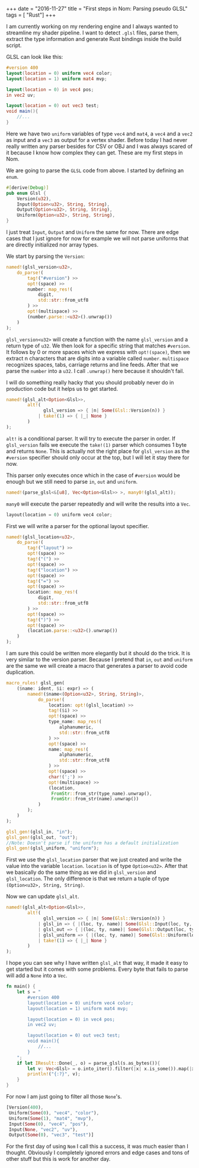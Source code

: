 +++
date        = "2016-11-27"
title       = "First steps in Nom: Parsing pseudo GLSL"
tags        = [ "Rust"]
+++

I am currently working on my rendering engine and I always wanted to streamline my shader pipeline. I want to detect `.glsl` files, parse them, extract the type information and generate Rust bindings inside the build script.

GLSL can look like this:

~~~GLSL
#version 400
layout(location = 0) uniform vec4 color;
layout(location = 1) uniform mat4 mvp;

layout(location = 0) in vec4 pos;
in vec2 uv;

layout(location = 0) out vec3 test;
void main(){
    //...
}
~~~

Here we have two `uniform` variables of type `vec4` and `mat4`, a `vec4` and a `vec2` as input and a `vec3` as output for a vertex shader.
Before today I had never really written any parser besides for CSV or OBJ and I was always scared of it because I know how complex they can get.
These are my first steps in Nom.

We are going to parse the `GLSL` code from above.
I started by defining an `enum`.
~~~Rust
#[derive(Debug)]
pub enum Glsl {
    Version(u32),
    Input(Option<u32>, String, String),
    Output(Option<u32>, String, String),
    Uniform(Option<u32>, String, String),
}
~~~

I just treat `Input`, `Output` and `Uniform` the same for now. There are edge cases that I just ignore for now for example we will not parse uniforms that are directly initialized nor array types.

We start by parsing the `Version`:
~~~Rust
named!(glsl_version<u32>,
    do_parse!(
        tag!("#version") >>
        opt!(space) >>
        number: map_res!(
            digit,
            std::str::from_utf8
        ) >>
        opt!(multispace) >>
        (number.parse::<u32>().unwrap())
    )
);
~~~

`glsl_version<u32>` will create a function with the name `glsl_version` and a return type of `u32`. We then look for a specific string that matches `#version`. It follows by 0 or more spaces which we express with `opt!(space)`, then we extract n characters that are digits into a variable called `number`. `multispace` recognizes spaces, tabs, carriage returns and line feeds. After that we parse the `number` into a `u32`. I call `.unwrap()` here because it shouldn't fail.

I will do something really hacky that you should probably never do in production code but it helps us to get started.
~~~Rust
named!(glsl_alt<Option<Glsl>>,
        alt!(
              glsl_version => { |n| Some(Glsl::Version(n)) }
            | take!(1) => { |_| None }
        )
);
~~~
`alt!` is a conditional parser. It will try to execute the parser in order. If `glsl_version` fails we execute the `take!(1)` parser which consumes 1 byte and returns `None`. This is actually not the right place for `glsl_version` as the `#version` specifier should only occur at the top, but I will let it stay there for now.

This parser only executes once which in the case of `#version` would be enough but we still need to parse `in`, `out` and `uniform`.
~~~Rust  
named!(parse_glsl<&[u8], Vec<Option<Glsl>> >, many0!(glsl_alt));
~~~
`many0` will execute the parser repeatedly and will write the results into a `Vec`.
~~~Rust
layout(location = 0) uniform vec4 color;
~~~
First we will write a parser for the optional layout specifier.
~~~Rust
named!(glsl_location<u32>,
    do_parse!(
        tag!("layout") >>
        opt!(space) >>
        tag!("(") >>
        opt!(space) >>
        tag!("location") >>
        opt!(space) >>
        tag!("=") >>
        opt!(space) >>
        location: map_res!(
            digit,
            std::str::from_utf8
        ) >>
        opt!(space) >>
        tag!(")") >>
        opt!(space) >>
        (location.parse::<u32>().unwrap())
    )
);
~~~
I am sure this could be written more elegantly but it should do the trick. It is very similar to the version parser. Because I pretend that `in`, `out` and `uniform` are the same we will create a macro that generates a parser to avoid code duplication.
~~~Rust
macro_rules! glsl_gen(
    ($name: ident, $i: expr) => (
        named!($name<(Option<u32>, String, String)>,
            do_parse!(
                location: opt!(glsl_location) >>
                tag!($i) >>
                opt!(space) >>
                type_name: map_res!(
                    alphanumeric,
                    std::str::from_utf8
                ) >>
                opt!(space) >>
                name: map_res!(
                    alphanumeric,
                    std::str::from_utf8
                ) >>
                opt!(space) >>
                char!(';') >>
                opt!(multispace) >>
                (location,
                 FromStr::from_str(type_name).unwrap(),
                 FromStr::from_str(name).unwrap())
            )
        );
    )
);

glsl_gen!(glsl_in, "in");
glsl_gen!(glsl_out, "out");
//Note: Doesn't parse if the uniform has a default initialization
glsl_gen!(glsl_uniform, "uniform");
~~~
First we use the `glsl_location` parser that we just created and write the value into the variable `location`. `location` is of type `Option<u32>`. After that we basically do the same thing as we did in `glsl_version` and `glsl_location`. The only difference is that we return a tuple of type `(Option<u32>, String, String)`.

Now we can update `glsl_alt`.
~~~Rust
named!(glsl_alt<Option<Glsl>>,
        alt!(
              glsl_version => { |n| Some(Glsl::Version(n)) }
            | glsl_in => { |(loc, ty, name)| Some(Glsl::Input(loc, ty, name)) }
            | glsl_out => { |(loc, ty, name)| Some(Glsl::Output(loc, ty, name)) }
            | glsl_uniform => { |(loc, ty, name)| Some(Glsl::Uniform(loc, ty, name)) }
            | take!(1) => { |_| None }
        )
);
~~~
I hope you can see why I have written `glsl_alt` that way, it made it easy to get started but it comes with some problems. Every byte that fails to parse will add a `None` into a `Vec`.
~~~Rust
fn main() {
    let s = "
        #version 400
        layout(location = 0) uniform vec4 color;
        layout(location = 1) uniform mat4 mvp;

        layout(location = 0) in vec4 pos;
        in vec2 uv;

        layout(location = 0) out vec3 test;
        void main(){
            //...
        }
    ";
    if let IResult::Done(_, o) = parse_glsl(s.as_bytes()){
        let v: Vec<Glsl> = o.into_iter().filter(|x| x.is_some()).map(|x| x.unwrap()).collect();
        println!("{:?}", v);
    }
}
~~~
For now I am just going to filter all those `None`'s.
~~~Rust
[Version(400),
 Uniform(Some(0), "vec4", "color"),
 Uniform(Some(1), "mat4", "mvp"),
 Input(Some(0), "vec4", "pos"),
 Input(None, "vec2", "uv"),
 Output(Some(0), "vec3", "test")]
~~~
For the first day of using `Nom` I call this a success, it was much easier than I thought. Obviously I completely ignored errors and edge cases and tons of other stuff but this is work for another day.
